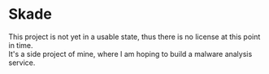 # Skade

This project is not yet in a usable state, thus there is no license at this point in time.  
It's a side project of mine, where I am hoping to build a malware analysis service. 
